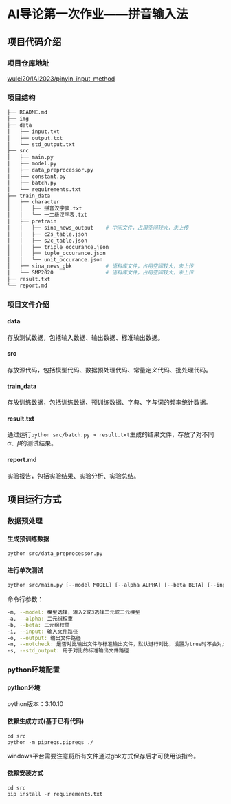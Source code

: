 # AI导论第一次作业——拼音输入法
## 项目代码介绍
### 项目仓库地址
[wulei20/IAI2023/pinyin_input_method](https://github.com/wulei20/IAI2023/tree/master/pinyin_input_method)
### 项目结构
```bash
├── README.md
├── img
├── data
│   ├── input.txt
│   ├── output.txt
│   └── std_output.txt
├── src
│   ├── main.py
│   ├── model.py
│   ├── data_preprocessor.py
│   ├── constant.py
│   ├── batch.py
│   └── requirements.txt
├── train_data
│   ├── character
│   │   ├── 拼音汉字表.txt
│   │   └── 一二级汉字表.txt
│   ├── pretrain
│   │   ├── sina_news_output    # 中间文件，占用空间较大，未上传
│   │   ├── c2s_table.json
│   │   ├── s2c_table.json
│   │   ├── triple_occurance.json
│   │   ├── tuple_occurance.json
│   │   └── unit_occurance.json
│   ├── sina_news_gbk           # 语料库文件，占用空间较大，未上传
│   └── SMP2020                 # 语料库文件，占用空间较大，未上传
├── result.txt
└── report.md
```
### 项目文件介绍
#### data
存放测试数据，包括输入数据、输出数据、标准输出数据。
#### src
存放源代码，包括模型代码、数据预处理代码、常量定义代码、批处理代码。
#### train_data
存放训练数据，包括训练数据、预训练数据、字典、字与词的频率统计数据。
#### result.txt
通过运行`python src/batch.py > result.txt`生成的结果文件，存放了对不同$\alpha、\beta$的测试结果。
#### report.md
实验报告，包括实验结果、实验分析、实验总结。

## 项目运行方式
### 数据预处理
#### 生成预训练数据
```bash
python src/data_preprocessor.py
```
#### 进行单次测试
```bash
python src/main.py [--model MODEL] [--alpha ALPHA] [--beta BETA] [--input INPUT] [--output OUTPUT] [--notcheck NOTCHECK] [--std_output STD_OUTPUT]
```
命令行参数：
```bash
-m, --model: 模型选择，输入2或3选择二元或三元模型
-a, --alpha: 二元组权重
-b, --beta: 三元组权重
-i, --input: 输入文件路径
-o, --output: 输出文件路径
-n, --notcheck: 是否对比输出文件与标准输出文件，默认进行对比，设置为true时不会对比
-s, --std_output: 用于对比的标准输出文件路径
```
### python环境配置
#### python环境
python版本：3.10.10
#### 依赖生成方式(基于已有代码)
```
cd src
python -m pipreqs.pipreqs ./
```
windows平台需要注意将所有文件通过gbk方式保存后才可使用该指令。
#### 依赖安装方式
```
cd src
pip install -r requirements.txt
```